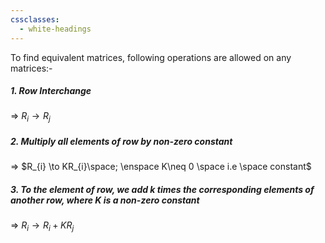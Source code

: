 ```yaml
---
cssclasses:
  - white-headings
---
```


To find equivalent matrices, following operations are allowed on any matrices:-

##### 1. Row Interchange
=> $R_{i} \to R_{j}$

##### 2. Multiply all elements of row by non-zero constant 
=> $R_{i} \to KR_{i}\space; \enspace K\neq 0 \space i.e \space constant$

##### 3. To the element of row, we add k times the corresponding elements of another row, where K is a non-zero constant
=> $R_{i} \to R_{i} +KR_{j}$
